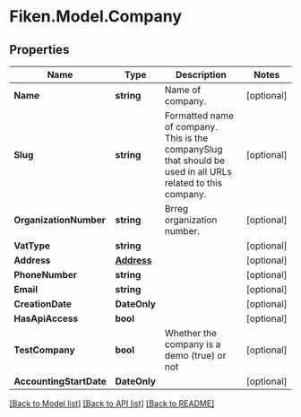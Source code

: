 # Fiken.Model.Company

## Properties

Name | Type | Description | Notes
------------ | ------------- | ------------- | -------------
**Name** | **string** | Name of company. | [optional] 
**Slug** | **string** | Formatted name of company. This is the companySlug that should be used in all URLs related to this company. | [optional] 
**OrganizationNumber** | **string** | Brreg organization number. | [optional] 
**VatType** | **string** |  | [optional] 
**Address** | [**Address**](Address.md) |  | [optional] 
**PhoneNumber** | **string** |  | [optional] 
**Email** | **string** |  | [optional] 
**CreationDate** | **DateOnly** |  | [optional] 
**HasApiAccess** | **bool** |  | [optional] 
**TestCompany** | **bool** | Whether the company is a demo (true) or not | [optional] 
**AccountingStartDate** | **DateOnly** |  | [optional] 

[[Back to Model list]](../../README.md#documentation-for-models) [[Back to API list]](../../README.md#documentation-for-api-endpoints) [[Back to README]](../../README.md)

